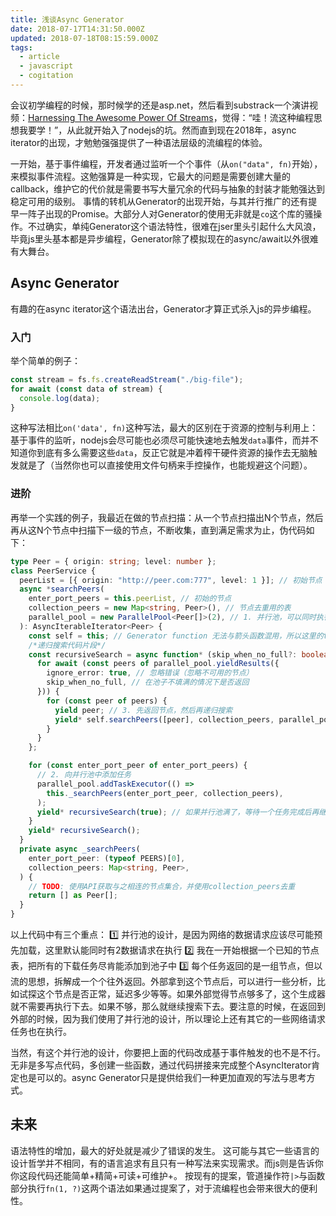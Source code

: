 ```yaml
---
title: 浅谈Async Generator
date: 2018-07-17T14:31:50.000Z
updated: 2018-07-18T08:15:59.000Z
tags:
  - article
  - javascript
  - cogitation
---
```


会议初学编程的时候，那时候学的还是asp.net，然后看到substrack一个演讲视频：[Harnessing The Awesome Power Of Streams](https://www.youtube.com/watch?v=lQAV3bPOYHo)，觉得：“哇！流这种编程思想我要学！”，从此就开始入了nodejs的坑。然而直到现在2018年，async iterator的出现，才勉勉强强提供了一种语法层级的流编程的体验。

一开始，基于事件编程，开发者通过监听一个个事件（从`on("data", fn)`开始），来模拟事件流程。这勉强算是一种实现，它最大的问题是需要创建大量的callback，维护它的代价就是需要书写大量冗余的代码与抽象的封装才能勉强达到稳定可用的级别。
事情的转机从Generator的出现开始，与其并行推广的还有提早一阵子出现的Promise。大部分人对Generator的使用无非就是`co`这个库的骚操作。不过确实，单纯Generator这个语法特性，很难在jser里头引起什么大风浪，毕竟js里头基本都是异步编程，Generator除了模拟现在的async/await以外很难有大舞台。

## Async Generator

有趣的在async iterator这个语法出台，Generator才算正式杀入js的异步编程。

### 入门

举个简单的例子：

```js
const stream = fs.fs.createReadStream("./big-file");
for await (const data of stream) {
  console.log(data);
}
```

这种写法相比`on('data', fn)`这种写法，最大的区别在于资源的控制与利用上：基于事件的监听，nodejs会尽可能也必须尽可能快速地去触发`data`事件，而并不知道你到底有多么需要这些`data`，反正它就是冲着榨干硬件资源的操作去无脑触发就是了（当然你也可以直接使用文件句柄来手控操作，也能规避这个问题）。

### 进阶

再举一个实践的例子，我最近在做的节点扫描：从一个节点扫描出N个节点，然后再从这N个节点中扫描下一级的节点，不断收集，直到满足需求为止，伪代码如下：

```ts
type Peer = { origin: string; level: number };
class PeerService {
  peerList = [{ origin: "http://peer.com:777", level: 1 }]; // 初始节点
  async *searchPeers(
    enter_port_peers = this.peerList, // 初始的节点
    collection_peers = new Map<string, Peer>(), // 节点去重用的表
    parallel_pool = new ParallelPool<Peer[]>(2), // 1. 并行池，可以同时执行2个任务
  ): AsyncIterableIterator<Peer> {
    const self = this; // Generator function 无法与箭头函数混用，所以这里的this必须主动声明在外部。
    /*递归搜索代码片段*/
    const recursiveSearch = async function* (skip_when_no_full?: boolean) {
      for await (const peers of parallel_pool.yieldResults({
        ignore_error: true, // 忽略错误（忽略不可用的节点）
        skip_when_no_full, // 在池子不填满的情况下是否返回
      })) {
        for (const peer of peers) {
          yield peer; // 3. 先返回节点，然后再递归搜索
          yield* self.searchPeers([peer], collection_peers, parallel_pool);
        }
      }
    };

    for (const enter_port_peer of enter_port_peers) {
      // 2. 向并行池中添加任务
      parallel_pool.addTaskExecutor(() =>
        this._searchPeers(enter_port_peer, collection_peers),
      );
      yield* recursiveSearch(true); // 如果并行池满了，等待一个任务完成后再继续填充
    }
    yield* recursiveSearch();
  }
  private async _searchPeers(
    enter_port_peer: (typeof PEERS)[0],
    collection_peers: Map<string, Peer>,
  ) {
    // TODO: 使用API获取与之相连的节点集合，并使用collection_peers去重
    return [] as Peer[];
  }
}
```

以上代码中有三个重点：
1️⃣ 并行池的设计，是因为网络的数据请求应该尽可能预先加载，这里默认能同时有2数据请求在执行
2️⃣ 我在一开始根据一个已知的节点表，把所有的下载任务尽肯能添加到池子中
3️⃣ 每个任务返回的是一组节点，但以流的思想，拆解成一个个往外返回。外部拿到这个节点后，可以进行一些分析，比如试探这个节点是否正常，延迟多少等等。如果外部觉得节点够多了，这个生成器就不需要再执行下去。如果不够，那么就继续搜索下去。要注意的时候，在返回到外部的时候，因为我们使用了并行池的设计，所以理论上还有其它的一些网络请求任务也在执行。

当然，有这个并行池的设计，你要把上面的代码改成基于事件触发的也不是不行。无非是多写点代码，多创建一些函数，通过代码拼接来完成整个AsyncIterator肯定也是可以的。async Generator只是提供给我们一种更加直观的写法与思考方式。

## 未来

语法特性的增加，最大的好处就是减少了错误的发生。
这可能与其它一些语言的设计哲学并不相同，有的语言追求有且只有一种写法来实现需求。而js则是告诉你你这段代码还能简单+精简+可读+可维护+。
按现有的提案，管道操作符`|>`与函数部分执行`fn(1, ?)`这两个语法如果通过提案了，对于流编程也会带来很大的便利性。
